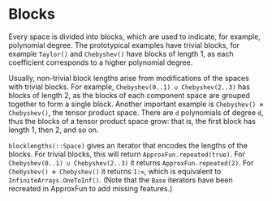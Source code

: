 # Blocks

Every space is divided into blocks, which are used to indicate, for example,
polynomial degree.  The prototypical examples have trivial blocks,
for example `Taylor()` and `Chebyshev()` have blocks of length 1, as
each coefficient corresponds to a higher polynomial degree.   

Usually, non-trivial block lengths arise from modifications of the
spaces with trivial blocks.  For example, `Chebyshev(0..1) ∪ Chebyshev(2..3)`
has blocks of length 2, as the blocks of each component space are grouped
together to form a single block.  Another important example is
`Chebyshev() ⊗ Chebyshev()`, the tensor product space.  There are `d` polynomials
of degree `d`, thus the blocks of a tensor product space grow: that is, the first
block has length 1, then 2, and so on.

`blocklengths(::Space)` gives an iterator that encodes the lengths of the blocks.
For trivial blocks, this will return `ApproxFun.repeated(true)`.  For
`Chebyshev(0..1) ∪ Chebyshev(2..3)` it returns `ApproxFun.repeated(2)`.
For `Chebyshev() ⊗ Chebyshev()` it returns `1:∞`, which is equivalent to
`InfiniteArrays.OneToInf()`.  (Note that the `Base` iterators have been recreated in
ApproxFun to add missing features.)
